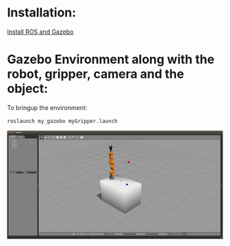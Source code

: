# Installation:

[Install ROS and Gazebo](http://gazebosim.org/tutorials?tut=ros_installing)

# Gazebo Environment along with the robot, gripper, camera and the object:
To bringup the environment:

```bash
roslaunch my_gazebo myGripper.launch
```

![Alt text](./.Gazebo_env.png?raw=true "Title")
